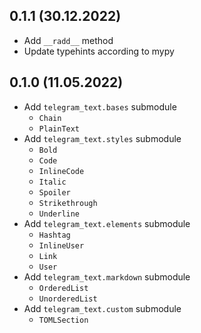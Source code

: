 ## 0.1.1 (30.12.2022)
* Add `__radd__` method
* Update typehints according to mypy

## 0.1.0 (11.05.2022)
* Add `telegram_text.bases` submodule
  * `Chain`
  * `PlainText`
* Add `telegram_text.styles` submodule
  * `Bold`
  * `Code`
  * `InlineCode`
  * `Italic`
  * `Spoiler`
  * `Strikethrough`
  * `Underline`
* Add `telegram_text.elements` submodule
  * `Hashtag`
  * `InlineUser`
  * `Link`
  * `User`
* Add `telegram_text.markdown` submodule
  * `OrderedList`
  * `UnorderedList`
* Add `telegram_text.custom` submodule
  * `TOMLSection`
